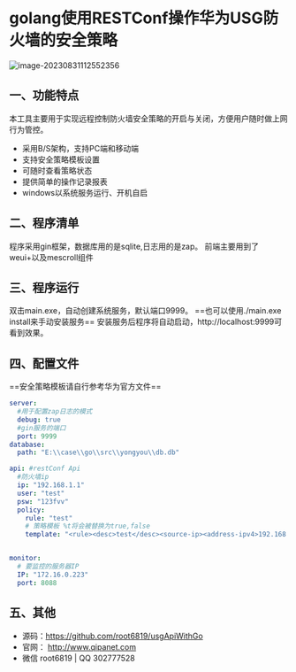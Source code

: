 # golang使用RESTConf操作华为USG防火墙的安全策略 

![image-20230831112552356](http://cdn.qipanet.com/blog/image-20230831112552356.png)

## 一、功能特点
本工具主要用于实现远程控制防火墙安全策略的开启与关闭，方便用户随时做上网行为管控。
* 采用B/S架构，支持PC端和移动端
* 支持安全策略模板设置
* 可随时查看策略状态
* 提供简单的操作记录报表
* windows以系统服务运行、开机自启

## 二、程序清单
程序采用gin框架，数据库用的是sqlite,日志用的是zap。
前端主要用到了weui+以及mescroll组件

## 三、程序运行
双击main.exe，自动创建系统服务，默认端口9999。
==也可以使用./main.exe install来手动安装服务==
安装服务后程序将自动启动，http://localhost:9999可看到效果。

## 四、配置文件
==安全策略模板请自行参考华为官方文件==
```yaml
server:
  #用于配置zap日志的模式
  debug: true
  #gin服务的端口
  port: 9999
database:
  path: "E:\\case\\go\\src\\yongyou\\db.db"

api: #restConf Api
  #防火墙ip
  ip: "192.168.1.1"
  user: "test"
  psw: "123fvv"
  policy:
    rule: "test"
    # 策略模板 %t将会被替换为true,false  
    template: "<rule><desc>test</desc><source-ip><address-ipv4>192.168.1.167/32</address-ipv4></source-ip><destination-ip><address-ipv4>172.16.0.223/32</address-ipv4></destination-ip><action>false</action><enable>%t</enable></rule>"


monitor:
  # 要监控的服务器IP
  IP: "172.16.0.223"
  port: 8088

```
## 五、其他
* 源码：https://github.com/root6819/usgApiWithGo
* 官网： http://www.qipanet.com 
* 微信 root6819 | QQ 302777528